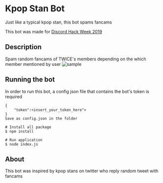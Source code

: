 # Kpop Stan Bot

Just like a typical kpop stan, this bot spams fancams

This bot was made for [Discord Hack Week 2019](https://blog.discordapp.com/discord-community-hack-week-build-and-create-alongside-us-6b2a7b7bba33)

## Description
Spam random fancams of TWICE's members depending on the which member mentioned by user
![sample](https://cdn.discordapp.com/attachments/756913112195661864/758035627802361934/unknown.png "sample")

## Running the bot
In order to run this bot, a config json file that contains the bot's token is required
```
{
    "token":<insert_your_token_here">
}
Save as config.json in the folder

```


```
# Install all package
$ npm install

# Run application
$ node index.js
```
## About
This bot was inspired by kpop stans on twitter who reply random tweet with fancams
